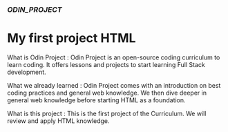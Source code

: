 ### ___ODIN_PROJECT___ ###

 # My first project HTML #

What is Odin Project : 
    Odin Project is an open-source coding curriculum to learn coding.
    It offers lessons and projects to start learning Full Stack development.

What we already learned : 
    Odin Project comes with an introduction on best coding practices and general web knowledge.
    We then dive deeper in general web knowledge before starting HTML as a foundation.
    
What is this project : 
    This is the first project of the Curriculum. We will review and apply HTML knowledge.



